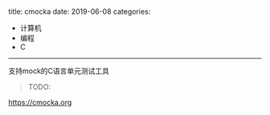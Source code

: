 title: cmocka
date: 2019-06-08
categories:
- 计算机
- 编程
- C



---

支持mock的C语言单元测试工具

> TODO: 

https://cmocka.org


